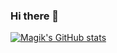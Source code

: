 ### Hi there 👋

[![Magik's GitHub stats](https://github-readme-stats.vercel.app/api?username=useddiscord)](https://github.com/anuraghazra/github-readme-stats)

<!--
**UsedDiscord/UsedDiscord** is a ✨ _special_ ✨ repository because its `README.md` (this file) appears on your GitHub profile.



Here are some ideas to get you started:

- 🔭 I’m currently working on ...
- 🌱 I’m currently learning ...
- 👯 I’m looking to collaborate on ...
- 🤔 I’m looking for help with ...
- 💬 Ask me about ...
- 📫 How to reach me: ...
- 😄 Pronouns: ...
- ⚡ Fun fact: ...
-->
